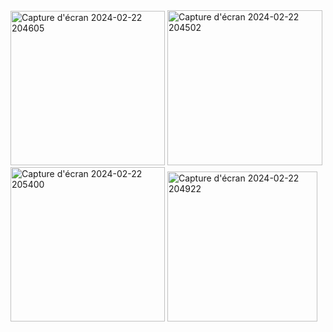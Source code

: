 <img width="247" alt="Capture d'écran 2024-02-22 204605" src="https://github.com/TekyAms/projet_scolarite/assets/160188224/b0449420-2baa-49ab-af27-c50220056c56">
<img width="248" alt="Capture d'écran 2024-02-22 204502" src="https://github.com/TekyAms/projet_scolarite/assets/160188224/9076b1eb-7f7b-46b9-b725-85724f27c24b">
<img width="247" alt="Capture d'écran 2024-02-22 205400" src="https://github.com/TekyAms/projet_scolarite/assets/160188224/9593243b-64c6-4180-87cb-e170f99f195b">
<img width="240" alt="Capture d'écran 2024-02-22 204922" src="https://github.com/TekyAms/projet_scolarite/assets/160188224/1098042f-77fa-41fa-b10a-9b9aaa7f0717">
